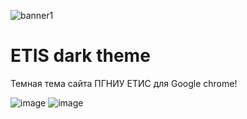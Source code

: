 ![banner1](https://user-images.githubusercontent.com/60402289/116700223-f9e0ea00-a9df-11eb-8751-6a9755423340.png)
# ETIS dark theme
Темная тема сайта ПГНИУ ЕТИС для Google chrome!

![image](https://user-images.githubusercontent.com/60402289/116701896-df0f7500-a9e1-11eb-93c1-045e583e99a8.png)
![image](https://user-images.githubusercontent.com/60402289/116701943-ec2c6400-a9e1-11eb-97d7-eaace9bb3df4.png)

